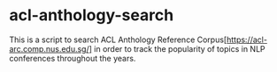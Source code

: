 # acl-anthology-search

This is a script to search ACL Anthology Reference Corpus[https://acl-arc.comp.nus.edu.sg/] in order to track the popularity of topics in NLP conferences throughout the years.
